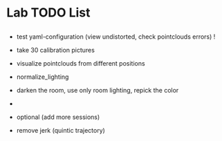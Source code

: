 # Lab TODO List
##

- test yaml-configuration (view undistorted, check pointclouds errors) !
- take 30 calibration pictures
- visualize pointclouds from different positions
- normalize_lighting
- darken the room, use only room lighting, repick the color
- 

- optional (add more sessions)
- remove jerk (quintic trajectory)